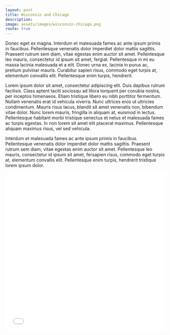 ```yaml
---
layout: post
title: Wisconsin and Chicago
description:
image: assets/images/wisconsin-chicago.png
route: true
---
```


Donec eget ex magna. Interdum et malesuada fames ac ante ipsum primis in faucibus. Pellentesque venenatis dolor imperdiet dolor mattis sagittis.
Praesent rutrum sem diam, vitae egestas enim auctor sit amet. Pellentesque leo mauris, consectetur id ipsum sit amet, fergiat.
Pellentesque in mi eu massa lacinia malesuada et a elit. Donec urna ex, lacinia in purus ac, pretium pulvinar mauris.
Curabitur sapien risus, commodo eget turpis at, elementum convallis elit. Pellentesque enim turpis, hendrerit.

Lorem ipsum dolor sit amet, consectetur adipiscing elit. Duis dapibus rutrum facilisis.
Class aptent taciti sociosqu ad litora torquent per conubia nostra, per inceptos himenaeos. Etiam tristique libero eu nibh porttitor fermentum.
Nullam venenatis erat id vehicula viverra. Nunc ultrices eros ut ultricies condimentum.
Mauris risus lacus, blandit sit amet venenatis non, bibendum vitae dolor. Nunc lorem mauris, fringilla in aliquam at, euismod in lectus.
Pellentesque habitant morbi tristique senectus et netus et malesuada fames ac turpis egestas. In non lorem sit amet elit placerat maximus.
Pellentesque aliquam maximus risus, vel sed vehicula.

Interdum et malesuada fames ac ante ipsum primis in faucibus. Pellentesque venenatis dolor imperdiet dolor mattis sagittis.
Praesent rutrum sem diam, vitae egestas enim auctor sit amet. Pellentesque leo mauris, consectetur id ipsum sit amet, fersapien risus, commodo eget turpis at, elementum convallis elit.
Pellentesque enim turpis, hendrerit tristique lorem ipsum dolor.

<iframe style='border:none' width='100%' height='500px'  src="Claire,WI,USA/Stevens%20Point,WI,USA/Lake%20Loop,Madison,WI,USA/Chicago,IL,USA/data/55,130,32,198,15,97,4,224,38,9,96,59,2,24,5,192,166,6,113,0,184,64,90,1,56,6,96,14,128,38,0,217,40,21,146,226,1,160,5,137,211,15,160,70,98,6,226,35,210,155,144,1,206,84,109,74,228,104,0,98,145,217,171,0,236,74,72,210,30,216,135,9,61,241,173,35,65,75,38,53,229,232,228,50,172,222,187,136,41,176,176,185,118,66,23,75,148,204,148,133,149,9,112,229,74,115,151,13,21,130,169,53,20,189,51,63,51,154,130,136,3,8,4,0,3,170,60,4,34,54,14,40,18,116,4,0,25,188,0,13,186,46,56,0,39,152,33,82,0,57,190,52,58,53,64,43,161,114,52,60,72,14,122,30,122,61,98,24,9,94,30,114,38,6,8,251,64,23,148,0,45,174,25,128,47,156,208,0/embed/en-us"></iframe>
